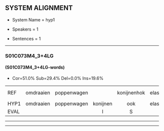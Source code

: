 
## SYSTEM ALIGNMENT

- System Name = hyp1

- Speakers = 1

- Sentences = 1

---

### S01C073M4_3+4LG

#### (S01C073M4_3+4LG-words)

- Cor=51.0%	Sub=29.4%	Del=0.0%	Ins=19.6%

|  |  |  |  |  |  |  |  |  |  |  |  |  |  |  |  |  |  |  |  |  |  |  |  |  |  |  |  |  |  |  |  |  |  |  |  |  |  |  |  |  |  |  |  |  |  |  |  |  |  |  |  |
|:--- |:---:|:---:|:---:|:---:|:---:|:---:|:---:|:---:|:---:|:---:|:---:|:---:|:---:|:---:|:---:|:---:|:---:|:---:|:---:|:---:|:---:|:---:|:---:|:---:|:---:|:---:|:---:|:---:|:---:|:---:|:---:|:---:|:---:|:---:|:---:|:---:|:---:|:---:|:---:|:---:|:---:|:---:|:---:|:---:|:---:|:---:|:---:|:---:|:---:|:---:|:---:|
| REF | omdraaien | poppenwagen |  | konijnenhok | elastiekje |  | ruziemaken | teddybeer | dierentuin |  | paddenstoelen | verstoppertje | wasmachine*(wasmachien) | fototoestel |  |  | toiletpapier | vrachtwagen | buurmannen | vogelkooi | olifant | schommelen | iedereen |  | schoenenwinkel | knutselen | ophangen | verjaardag |  |  | sprookjesboek | tandenborstel | lucifer | slaapkamer | achterdeur | ziekenhuis | nieuwsgierig | afblijven |  |  | kabouter | washandje | sneeuwwitje | * | goeiendag | vakantie | limonade | autorijden | eindelijk | familie | chocolade |
| HYP1 | omdraaien | poppenwagen | konijnen | ook | elastiekje | ruzie | maken | teddyber | dierentuin | baddenstoelen | ver | stoppertje | basmachien | fototoestel | twal | het | papier | vrachtwagen | buurmannen | vogelkooi | olifant | schoonelen | iedereen | schoenen | winkel | knutselen | ophangen | verjaardag | sprong | opjesboek | tanden | borstel | lucifer | slaapkamer | achterdeur | ziekenhuis | nieuwsgierig | afblijven | kawouter | was | entje | isn | beetje | gooi | goeiendag | vakantie | limonade | autorijden | eindelijk | familie | chocolade |
| EVAL |  |  | I | S |  | I | S | S |  | I | S | S | S |  | I | I | S |  |  |  |  | S |  | I | S |  |  |  | I | I | S | S |  |  |  |  |  |  | I | I | S | S | S | S |  |  |  |  |  |  |  |
---

---
